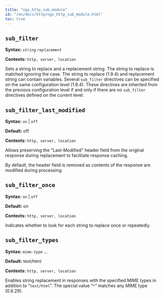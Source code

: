 ```yaml
---
title: "ngx_http_sub_module"
id: "/en/docs/http/ngx_http_sub_module.html"
toc: true
---
```


## `sub_filter`

**Syntax:** *`string`* *`replacement`*

**Contexts:** `http, server, location`

Sets a string to replace and a replacement string.
The string to replace is matched ignoring the case.
The string to replace (1.9.4) and replacement string can contain variables.
Several `sub_filter` directives
can be specified on the same configuration level (1.9.4).
These directives are inherited from the previous configuration level
if and only if there are no `sub_filter` directives
defined on the current level.

## `sub_filter_last_modified`

**Syntax:** `on` | `off`

**Default:** off

**Contexts:** `http, server, location`

Allows preserving the "Last-Modified" header field
from the original response during replacement
to facilitate response caching.

By default, the header field is removed as contents of the response
are modified during processing.

## `sub_filter_once`

**Syntax:** `on` | `off`

**Default:** on

**Contexts:** `http, server, location`

Indicates whether to look for each string to replace
once or repeatedly.

## `sub_filter_types`

**Syntax:** *`mime-type`* ...

**Default:** text/html

**Contexts:** `http, server, location`

Enables string replacement in responses with the specified MIME types
in addition to “`text/html`”.
The special value “`*`” matches any MIME type (0.8.29).

